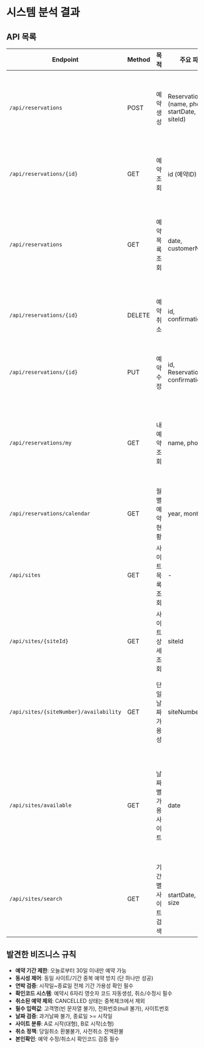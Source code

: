 # 시스템 분석 결과

## API 목록
| Endpoint | Method | 목적 | 주요 파라미터 | 비고 |
|----------|--------|------|--------------|------|
| `/api/reservations` | POST | 예약 생성 | ReservationRequest (name, phone, startDate, endDate, siteId) | 6자리 확인코드 생성 |
| `/api/reservations/{id}` | GET | 예약 조회 | id (예약ID) | 단일 예약 상세 |
| `/api/reservations` | GET | 예약 목록 조회 | date, customerName | 날짜별/고객명별 검색 |
| `/api/reservations/{id}` | DELETE | 예약 취소 | id, confirmationCode | 본인확인 필수 |
| `/api/reservations/{id}` | PUT | 예약 수정 | id, ReservationRequest, confirmationCode | 본인확인 필수 |
| `/api/reservations/my` | GET | 내 예약 조회 | name, phone | 이름+전화번호로 검색 |
| `/api/reservations/calendar` | GET | 월별 예약 현황 | year, month, siteId | 캘린더 뷰 |
| `/api/sites` | GET | 사이트 목록 조회 | - | 전체 사이트 |
| `/api/sites/{siteId}` | GET | 사이트 상세 조회 | siteId | 개별 사이트 정보 |
| `/api/sites/{siteNumber}/availability` | GET | 단일 날짜 가용성 | siteNumber, date | 특정 사이트 날짜별 |
| `/api/sites/available` | GET | 날짜별 가용 사이트 | date | 해당 날짜 가능한 모든 사이트 |
| `/api/sites/search` | GET | 기간별 사이트 검색 | startDate, endDate, size | 연박 예약용 |

## 발견한 비즈니스 규칙
- **예약 기간 제한**: 오늘로부터 30일 이내만 예약 가능
- **동시성 제어**: 동일 사이트/기간 중복 예약 방지 (단 하나만 성공)
- **연박 검증**: 시작일~종료일 전체 기간 가용성 확인 필수
- **확인코드 시스템**: 예약시 6자리 영숫자 코드 자동생성, 취소/수정시 필수
- **취소된 예약 제외**: CANCELLED 상태는 중복체크에서 제외
- **필수 입력값**: 고객명(빈 문자열 불가), 전화번호(null 불가), 사이트번호
- **날짜 검증**: 과거날짜 불가, 종료일 >= 시작일
- **사이트 분류**: A로 시작(대형), B로 시작(소형)
- **취소 정책**: 당일취소 환불불가, 사전취소 전액환불
- **본인확인**: 예약 수정/취소시 확인코드 검증 필수
